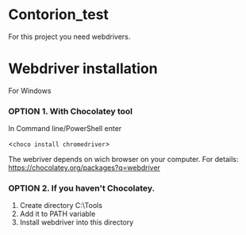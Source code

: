 # Contorion_test
For this project you need webdrivers.

# Webdriver installation
For Windows

### OPTION 1. With Chocolatey tool
In Command line/PowerShell enter

<`choco install chromedriver`>

The webriver depends on wich browser on your computer.
For details: https://chocolatey.org/packages?q=webdriver

### OPTION 2. If you haven't Chocolatey.
1. Create directory C:\Tools
2. Add it to PATH variable
3. Install webdriver into this directory
